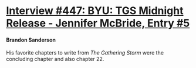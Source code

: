 # [Interview #447: BYU: TGS Midnight Release - Jennifer McBride, Entry #5](https://www.theoryland.com/intvmain.php?i=447#5)

#### Brandon Sanderson

His favorite chapters to write from
*The Gathering Storm*
were the concluding chapter and also chapter 22.

